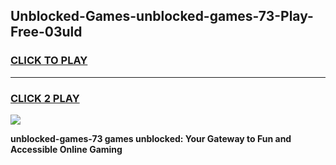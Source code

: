 
## Unblocked-Games-unblocked-games-73-Play-Free-03uld
<h3>
<a href="https://premium76.site?title=unblocked-games-73&ref=19M">CLICK TO PLAY</a></h3>
<hr>

<h3>
<a href="https://premium76.site?title=unblocked-games-73&ref=19M">CLICK 2 PLAY</a>
  
</h3>

<a href="https://premium76.site?title=unblocked-games-73&ref=19M"><img src="https://clearcache.store/games.png"></a>


**unblocked-games-73 games unblocked: Your Gateway to Fun and Accessible Online Gaming**
